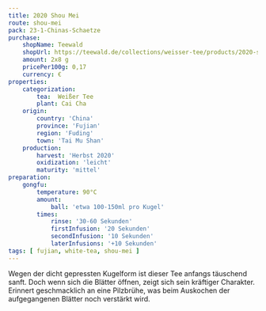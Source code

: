 ```yaml
---
title: 2020 Shou Mei
route: shou-mei
pack: 23-1-Chinas-Schaetze
purchase:
    shopName: Teewald
    shopUrl: https://teewald.de/collections/weisser-tee/products/2020-shoumei-weisser-tee-perle
    amount: 2x8 g
    pricePer100g: 0,17
    currency: €
properties:
    categorization:
        tea:  Weißer Tee
        plant: Cai Cha
    origin:
        country: 'China' 
        province: 'Fujian' 
        region: 'Fuding' 
        town: 'Tai Mu Shan'
    production:
        harvest: 'Herbst 2020'
        oxidization: 'leicht'
        maturity: 'mittel'
preparation:
    gongfu:
        temperature: 90°C
        amount:
            ball: 'etwa 100-150ml pro Kugel'
        times:
            rinse: '30-60 Sekunden'
            firstInfusion: '20 Sekunden'
            secondInfusion: '10 Sekunden'
            laterInfusions: '+10 Sekunden'
tags: [ fujian, white-tea, shou-mei ]
---
```

Wegen der dicht gepressten Kugelform ist dieser Tee anfangs täuschend sanft. Doch wenn sich die Blätter öffnen, zeigt sich sein kräftiger Charakter. Erinnert geschmacklich an eine Pilzbrühe, was beim Auskochen der aufgegangenen Blätter noch verstärkt wird.